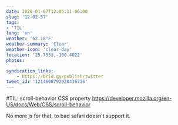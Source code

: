 ```yaml
---
date: 2020-01-07T12:05:11-06:00
slug: '12-02-57'
tags:
- 'TIL'
lang: 'en'
weather: '62.18°F'
weather-summary: 'Clear'
weather-icon: 'clear-day'
location: '25.7553,-100.4022'
photos:

syndication_links:
    - https://brid.gy/publish/twitter
tweet_id: '1214608792920436736'
---
```

 #TIL: scroll-behavior CSS property  https://developer.mozilla.org/en-US/docs/Web/CSS/scroll-behavior

No more js for that, to bad safari doesn't support it.
